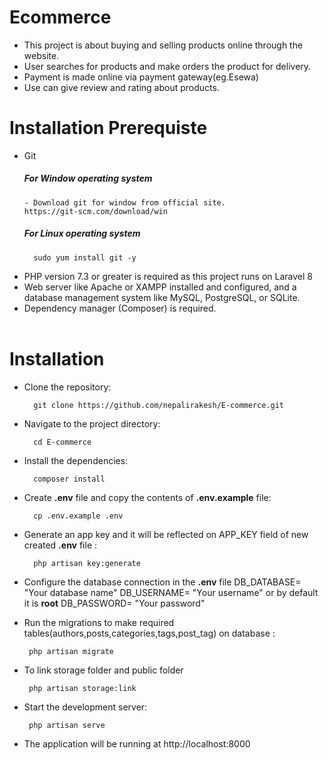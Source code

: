 # Ecommerce
- This project is about buying and selling products online through the website.
- User searches for products and make orders the product for delivery.
- Payment is made online via payment gateway(eg.Esewa)
- Use can give review and rating about products.


# Installation Prerequiste
- Git
     ##### For Window operating system
      - Download git for window from official site.
      https://git-scm.com/download/win


     ##### For Linux operating system 
        sudo yum install git -y

- PHP version 7.3 or greater is required as this project runs on Laravel 8
- Web server like Apache or XAMPP installed and configured, and a database management system like MySQL, PostgreSQL, or SQLite.
- Dependency manager (Composer) is required.
 <br><br>

                    
# Installation
- Clone the repository:
 
        git clone https://github.com/nepalirakesh/E-commerce.git

- Navigate to the project directory:

        cd E-commerce

- Install the dependencies:

        composer install

- Create **.env** file and copy the contents of **.env.example** file:

        cp .env.example .env

- Generate an app key and it will be reflected on APP_KEY field of new created **.env** file :

        php artisan key:generate

- Configure the database connection in the **.env** file
        DB_DATABASE= "Your database name"
        DB_USERNAME= "Your username" or by default it is **root**
        DB_PASSWORD= "Your password"

- Run the migrations to make required tables(authors,posts,categories,tags,post_tag) on database :

       php artisan migrate
       
- To link storage folder and public folder

       php artisan storage:link

- Start the development server: 

       php artisan serve

- The application will be running at http://localhost:8000